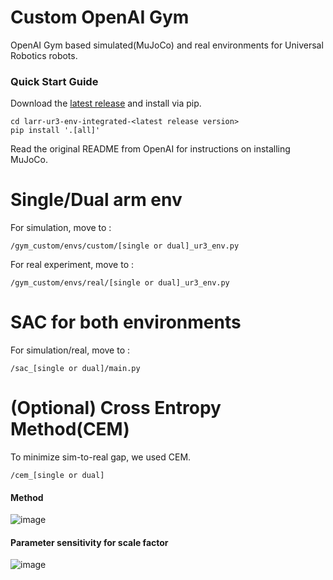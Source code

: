 Custom OpenAI Gym
=================

OpenAI Gym based simulated(MuJoCo) and real environments for Universal Robotics robots.

### Quick Start Guide

Download the [latest release](https://github.com/snu-larr/dual-ur3-env/releases/latest) and install via pip.

```
cd larr-ur3-env-integrated-<latest release version>
pip install '.[all]'
```

Read the original README from OpenAI for instructions on installing MuJoCo.


Single/Dual arm env
=================
For simulation, move to :

```
/gym_custom/envs/custom/[single or dual]_ur3_env.py
```

For real experiment, move to :

```
/gym_custom/envs/real/[single or dual]_ur3_env.py
```


SAC for both environments
=================
For simulation/real, move to :
```
/sac_[single or dual]/main.py
```


(Optional) Cross Entropy Method(CEM)
=================
To minimize sim-to-real gap, we used CEM.
```
/cem_[single or dual]
```
#### Method
![image](https://github.com/pjhae/larr-ur3-env-integrated/assets/74540268/984f1ca2-a779-4c13-bb67-784684c31aa8)



#### Parameter sensitivity for scale factor
![image](https://github.com/pjhae/larr-ur3-env-integrated/assets/74540268/7b424423-ceb4-44bb-b43c-c9bac984b7c0)

